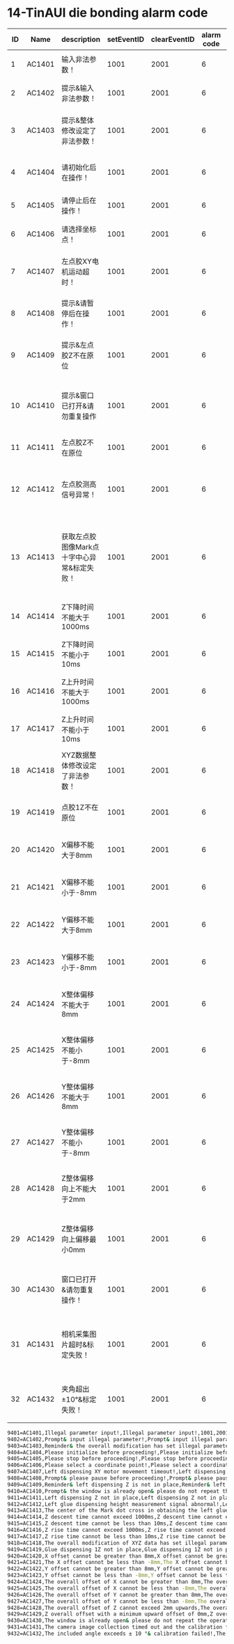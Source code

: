 # 14-TinAUI die bonding alarm code

| ID   | Name   | description                                           | setEventID | clearEventID | alarm code | Text                                                   |
| ---- | ------ | ----------------------------------------------------- | ---------- | ------------ | ---------- | ------------------------------------------------------ |
| 1    | AC1401 | 输入非法参数！                                       | 1001       | 2001         | 6          | Illegal parameter input!                               |
| 2    | AC1402 | 提示&输入非法参数！                                 | 1001       | 2001         | 6          | Prompt& input illegal parameter!                      |
| 3    | AC1403 | 提示&整体修改设定了非法参数！                       | 1001       | 2001         | 6          | Reminder& the overall modification has set illegal parameters! |
| 4    | AC1404 | 请初始化后在操作！                                   | 1001       | 2001         | 6          | Please initialize before proceeding!                   |
| 5    | AC1405 | 请停止后在操作！                                     | 1001       | 2001         | 6          | Please stop before proceeding!                         |
| 6    | AC1406 | 请选择坐标点！                                       | 1001       | 2001         | 6          | Please select a coordinate point!                      |
| 7    | AC1407 | 左点胶XY电机运动超时！                             | 1001       | 2001         | 6          | Left dispensing XY motor movement timeout!             |
| 8    | AC1408 | 提示&请暂停后在操作！                             | 1001       | 2001         | 6          | Prompt& please pause before proceeding!                |
| 9    | AC1409 | 提示&左点胶Z不在原位                              | 1001       | 2001         | 6          | Reminder& left dispensing Z is not in place            |
| 10   | AC1410 | 提示&窗口已打开&请勿重复操作                   | 1001       | 2001         | 6          | Prompt& the window is already open& please do not repeat the operation |
| 11   | AC1411 | 左点胶Z不在原位                                    | 1001       | 2001         | 6          | Left dispensing Z not in place                         |
| 12   | AC1412 | 左点胶测高信号异常！                               | 1001       | 2001         | 6          | Left glue dispensing height measurement signal abnormal! |
| 13   | AC1413 | 获取左点胶图像Mark点十字中心异常&标定失败！       | 1001       | 2001         | 6          | The center of the Mark dot cross in obtaining the left glue image is abnormal& calibration failed! |
| 14   | AC1414 | Z下降时间不能大于1000ms                            | 1001       | 2001         | 6          | Z descent time cannot exceed 1000ms                    |
| 15   | AC1415 | Z下降时间不能小于10ms                              | 1001       | 2001         | 6          | Z descent time cannot be less than 10ms                |
| 16   | AC1416 | Z上升时间不能大于1000ms                            | 1001       | 2001         | 6          | Z rise time cannot exceed 1000ms                       |
| 17   | AC1417 | Z上升时间不能小于10ms                              | 1001       | 2001         | 6          | Z rise time cannot be less than 10ms                   |
| 18   | AC1418 | XYZ数据整体修改设定了非法参数！                    | 1001       | 2001         | 6          | The overall modification of XYZ data has set illegal parameters! |
| 19   | AC1419 | 点胶1Z不在原位                                     | 1001       | 2001         | 6          | Glue dispensing 1Z not in place                        |
| 20   | AC1420 | X偏移不能大于8mm                                   | 1001       | 2001         | 6          | X offset cannot be greater than 8mm                   |
| 21   | AC1421 | X偏移不能小于-8mm                                  | 1001       | 2001         | 6          | The X offset cannot be less than -8mm                  |
| 22   | AC1422 | Y偏移不能大于8mm                                   | 1001       | 2001         | 6          | Y offset cannot be greater than 8mm                   |
| 23   | AC1423 | Y偏移不能小于-8mm                                  | 1001       | 2001         | 6          | Y offset cannot be less than -8mm                     |
| 24   | AC1424 | X整体偏移不能大于8mm                               | 1001       | 2001         | 6          | The overall offset of X cannot be greater than 8mm    |
| 25   | AC1425 | X整体偏移不能小于-8mm                              | 1001       | 2001         | 6          | The overall offset of X cannot be less than -8mm      |
| 26   | AC1426 | Y整体偏移不能大于8mm                               | 1001       | 2001         | 6          | The overall offset of Y cannot be greater than 8mm    |
| 27   | AC1427 | Y整体偏移不能小于-8mm                              | 1001       | 2001         | 6          | The overall offset of Y cannot be less than -8mm      |
| 28   | AC1428 | Z整体偏移向上不能大于2mm                           | 1001       | 2001         | 6          | The overall offset of Z cannot exceed 2mm upwards     |
| 29   | AC1429 | Z整体偏移向上偏移最小0mm                           | 1001       | 2001         | 6          | Z overall offset with a minimum upward offset of 0mm  |
| 30   | AC1430 | 窗口已打开&请勿重复操作！                        | 1001       | 2001         | 6          | The window is already open& please do not repeat the operation |
| 31   | AC1431 | 相机采集图片超时&标定失败！                       | 1001       | 2001         | 6          | The camera image collection timed out and the calibration failed! |
| 32   | AC1432 | 夹角超出±10°&标定失败！                           | 1001       | 2001         | 6          | The included angle exceeds ± 10 °& calibration failed! |



```sh
9401=AC1401,Illegal parameter input!,Illegal parameter input!,1001,2001,6,
9402=AC1402,Prompt& input illegal parameter!,Prompt& input illegal parameter!,1001,2001,6,
9403=AC1403,Reminder& the overall modification has set illegal parameters!,Reminder& the overall modification has set illegal parameters!,1001,2001,6,
9404=AC1404,Please initialize before proceeding!,Please initialize before proceeding!,1001,2001,6,
9405=AC1405,Please stop before proceeding!,Please stop before proceeding!,1001,2001,6,
9406=AC1406,Please select a coordinate point!,Please select a coordinate point!,1001,2001,6,
9407=AC1407,Left dispensing XY motor movement timeout!,Left dispensing XY motor movement timeout!,1001,2001,6,
9408=AC1408,Prompt& please pause before proceeding!,Prompt& please pause before proceeding!,1001,2001,6,
9409=AC1409,Reminder& left dispensing Z is not in place,Reminder& left dispensing Z is not in place,1001,2001,6,
9410=AC1410,Prompt& the window is already open& please do not repeat the operation,Prompt& the window is already open& please do not repeat the operation,1001,2001,6,
9411=AC1411,Left dispensing Z not in place,Left dispensing Z not in place,1001,2001,6,
9412=AC1412,Left glue dispensing height measurement signal abnormal!,Left glue dispensing height measurement signal abnormal!,1001,2001,6,
9413=AC1413,The center of the Mark dot cross in obtaining the left glue image is abnormal& calibration failed!,The center of the Mark dot cross in obtaining the left glue image is abnormal& calibration failed!,1001,2001,6,
9414=AC1414,Z descent time cannot exceed 1000ms,Z descent time cannot exceed 1000ms,1001,2001,6,
9415=AC1415,Z descent time cannot be less than 10ms,Z descent time cannot be less than 10ms,1001,2001,6,
9416=AC1416,Z rise time cannot exceed 1000ms,Z rise time cannot exceed 1000ms,1001,2001,6,
9417=AC1417,Z rise time cannot be less than 10ms,Z rise time cannot be less than 10ms,1001,2001,6,
9418=AC1418,The overall modification of XYZ data has set illegal parameters!,The overall modification of XYZ data has set illegal parameters!,1001,2001,6,
9419=AC1419,Glue dispensing 1Z not in place,Glue dispensing 1Z not in place,1001,2001,6,
9420=AC1420,X offset cannot be greater than 8mm,X offset cannot be greater than 8mm,1001,2001,6,
9421=AC1421,The X offset cannot be less than -8mm,The X offset cannot be less than -8mm,1001,2001,6,
9422=AC1422,Y offset cannot be greater than 8mm,Y offset cannot be greater than 8mm,1001,2001,6,
9423=AC1423,Y offset cannot be less than -8mm,Y offset cannot be less than -8mm,1001,2001,6,
9424=AC1424,The overall offset of X cannot be greater than 8mm,The overall offset of X cannot be greater than 8mm,1001,2001,6,
9425=AC1425,The overall offset of X cannot be less than -8mm,The overall offset of X cannot be less than -8mm,1001,2001,6,
9426=AC1426,The overall offset of Y cannot be greater than 8mm,The overall offset of Y cannot be greater than 8mm,1001,2001,6,
9427=AC1427,The overall offset of Y cannot be less than -8mm,The overall offset of Y cannot be less than -8mm,1001,2001,6,
9428=AC1428,The overall offset of Z cannot exceed 2mm upwards,The overall offset of Z cannot exceed 2mm upwards,1001,2001,6,
9429=AC1429,Z overall offset with a minimum upward offset of 0mm,Z overall offset with a minimum upward offset of 0mm,1001,2001,6,
9430=AC1430,The window is already open& please do not repeat the operation,The window is already open& please do not repeat the operation,1001,2001,6,
9431=AC1431,The camera image collection timed out and the calibration failed!,The camera image collection timed out and the calibration failed!,1001,2001,6,
9432=AC1432,The included angle exceeds ± 10 °& calibration failed!,The included angle exceeds ± 10 °& calibration failed!,1001,2001,6,
```